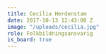 ```yaml
---
title: Cecilia Herdenstam
date: 2017-10-13 12:43:00 Z
image: "/uploads/cecilia.jpg"
role: Folkbildningsansvarig
is_board: true
---
```


